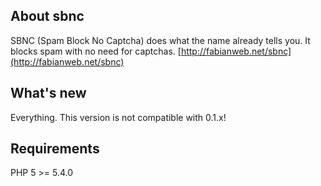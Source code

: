 ## About sbnc

SBNC (Spam Block No Captcha) does what the name already tells you. It blocks spam with no need for captchas.
[http://fabianweb.net/sbnc](http://fabianweb.net/sbnc)

## What's new

Everything. This version is not compatible with 0.1.x!

## Requirements

PHP 5 >= 5.4.0